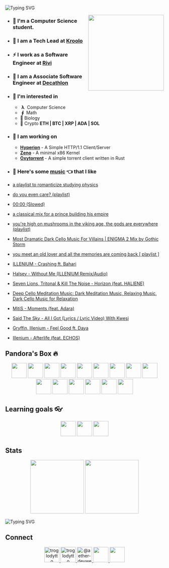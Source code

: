 ![Typing SVG](https://readme-typing-svg.herokuapp.com?size=24&duration=3000&color=71C497&vCenter=true&height=100&lines=Hii+%F0%9F%91%8B+I'm+Piyush)

<img align='right' src="https://cutt.ly/lnfmbqL" width="240">

- ### **🏫 I'm a Computer Science student.**
- ### 🚀 **I am a Tech Lead at [Kroolo](https://kroolo.com/)**
- ### ⚡ **I work as a Software Engineer at [Rivi](https://rivi.co/)**
- ### 💼 **I am a Associate Software Engineer at [Decathlon](https://www.decathlon.in/)**
- ### 🤔 **I'm interested in**
    - &nbsp;**λ**&nbsp; Computer Science
    - &nbsp;**∮**&nbsp; Math
    - 🧠 Biology
    - 🔑 Crypto **ETH | BTC | XRP | ADA | SOL**
        
- ### 🦄 **I am working on**
    - **[Hyperion](https://github.com/troglodytto/hyperion)** - A Simple HTTP/1.1 Client/Server
    - **[Zeno](https://github.com/troglodytto/zeno)** - A minimal x86 Kernel
    - **[Oxytorrent](https://github.com/troglodytto/oxytorrent)** - A simple torrent client written in Rust
- ### 🎵 **Here's some [music](https://youtube.com/playlist?list=PLuWs5sMPaxNj2aS1MtLMgcUsNuldIeynG) 👈 that I like**
    <!-- BLOG-POST-LIST:START -->
- [a playlist to romanticize studying physics](https://www.youtube.com/watch?v=NSislM08uWM)
- [do you even care? &lpar;playlist&rpar;](https://www.youtube.com/watch?v=WiTCs_lOmGU)
- [00:00 &lpar;Slowed&rpar;](https://www.youtube.com/watch?v=gMx4CSW5NUE)
- [a classical mix for a prince building his empire](https://www.youtube.com/watch?v=iDyWWtY-Xaw)
- [you&#39;re high on mushrooms in the viking age, the gods are everywhere &lpar;playlist&rpar;](https://www.youtube.com/watch?v=5Al0QXzRFF8)
- [Most Dramatic Dark Cello Music For Villains | ENIGMA 2 Mix by Gothic Storm](https://www.youtube.com/watch?v=YSC2ESLKPHo)
- [you meet an old lover and all the memories are coming back [ playlist ]](https://www.youtube.com/watch?v=iJzJ7d5CK4A)
- [ILLENIUM - Crashing ft. Bahari](https://www.youtube.com/watch?v=Q6jnXN_nTlY)
- [Halsey - Without Me &lpar;ILLENIUM Remix/Audio&rpar;](https://www.youtube.com/watch?v=xVrNFaeMvP8)
- [Seven Lions, Tritonal &amp; Kill The Noise - Horizon &lpar;feat. HALIENE&rpar;](https://www.youtube.com/watch?v=Qg9LZgzyNxc)
- [Deep Cello Meditation Music: Dark Meditation Music, Relaxing Music, Dark Cello Music for Relaxation](https://www.youtube.com/watch?v=k68thGEDlx8)
- [MitiS - Moments &lpar;feat. Adara&rpar;](https://www.youtube.com/watch?v=R19uQyfwqhg)
- [Said The Sky - All I Got &lpar;Lyrics / Lyric Video&rpar; With Kwesi](https://www.youtube.com/watch?v=X-sIsWrqAaU)
- [Gryffin, Illenium - Feel Good ft. Daya](https://www.youtube.com/watch?v=gBkWR-WfEeU)
- [Illenium - Afterlife &lpar;feat. ECHOS&rpar;](https://www.youtube.com/watch?v=f4kqIruQcvQ)
<!-- BLOG-POST-LIST:END -->

## Pandora's Box 🔥

<p align="center">
    <img height="48" width="48" src="https://cutt.ly/phUXVJx" />
    <img height="48" width="48" src="https://cutt.ly/1hUX1az" />
    <img height="48" width="48" src="https://cutt.ly/BvOKUon" />
    <img height="48" width="48" src="https://cutt.ly/0vOK6Xf" />
    <img height="48" width="48" src="https://cutt.ly/DhUX4hd" />
    <img height="48" width="48" src="https://cutt.ly/xhUCyFt" />
    <img height="48" width="48" src="https://cutt.ly/ohUXfm2" />
    <img height="48" width="48" src="https://cutt.ly/dhUZ9V9" />
    <img height="48" width="48" src="https://cutt.ly/DhUXg0n" />
    <img height="48" width="48" src="./Docker.svg" />
    <img height="48" width="48" src="https://www.vectorlogo.zone/logos/postgresql/postgresql-icon.svg" />
    <img height="48" width="48" src="https://www.vectorlogo.zone/logos/mongodb/mongodb-icon.svg" />
    <img height="48" width="48" src="https://www.vectorlogo.zone/logos/firebase/firebase-icon.svg" />
    <img height="48" width="48" src="./Phoenix.svg" />
    <img height="48" width="48" src="https://www.vectorlogo.zone/logos/elixir-lang/elixir-lang-icon.svg" />
</p>


## Learning goals 👓

<p align="center">
    <img height="48" width="48" src="https://cutt.ly/kvOLjhg" />
    <img height="48" width="48" src="https://graphql-engine-cdn.hasura.io/img/hasura_icon_black.svg" />
    <img height="48" width="48" src="https://www.vectorlogo.zone/logos/kubernetes/kubernetes-icon.svg" />
</p>


## Stats

<p align="center">
<img height="170" src="https://github-readme-stats.vercel.app/api?username=troglodytto&count_private=true&show_icons=true&hide=issues&theme=vue&custom_title=My%20Github%20Stats&border_color=41b883&border_radius=16"></img>
<img height="170" src="https://github-readme-stats.vercel.app/api/top-langs?username=troglodytto&show_icons=true&locale=en&layout=compact&hide=php,html,scss&theme=vue&border_color=41b883&border_radius=16"></img>
</p>

![Typing SVG](https://github-readme-activity-graph.cyclic.app/graph?username=troglodytto&theme=github-light&hide_border=true)

## Connect
<p align="center">
  <a href="https://twitter.com/troglodytto" target="blank">
    <img src="https://cutt.ly/mnfmrxh" alt="troglodytto" height="48" />
  </a>
  <a href="https://instagram.com/troglodytto" target="blank">
    <img src="https://cutt.ly/CnfmoSv" alt="troglodytto" height="48" />
  </a>
  <a href="https://medium.com/@troglodytto" target="blank">
    <img src="https://cutt.ly/gnfmabL" alt="@aether-devweb" height="48" />
  </a>
  <a href="https://dev.to/troglodytto">
    <img src="https://d2fltix0v2e0sb.cloudfront.net/dev-rainbow.svg" height="48" />
  </a>
  <a href="https://gitlab.com/troglodytto">
    <img src="https://www.vectorlogo.zone/logos/gitlab/gitlab-icon.svg" height="48" />
  </a>
</p>
